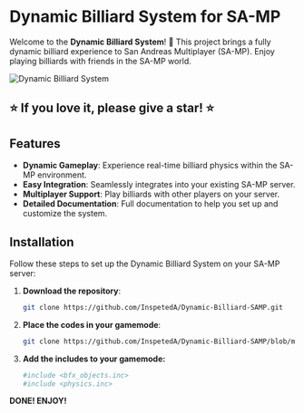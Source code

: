 # Dynamic Billiard System for SA-MP

Welcome to the **Dynamic Billiard System**! 🎱 This project brings a fully dynamic billiard experience to San Andreas Multiplayer (SA-MP). Enjoy playing billiards with friends in the SA-MP world.

![Dynamic Billiard System](https://github.com/InspetedA/Dynamic-Billiard-SAMP/assets/93466407/1b4583bd-e11a-4393-ba9f-5be469c47688)

## ⭐ If you love it, please give a star! ⭐

## Features
- **Dynamic Gameplay**: Experience real-time billiard physics within the SA-MP environment.
- **Easy Integration**: Seamlessly integrates into your existing SA-MP server.
- **Multiplayer Support**: Play billiards with other players on your server.
- **Detailed Documentation**: Full documentation to help you set up and customize the system.

## Installation

Follow these steps to set up the Dynamic Billiard System on your SA-MP server:

1. **Download the repository**:
   ```bash
   git clone https://github.com/InspetedA/Dynamic-Billiard-SAMP.git
   ```
  2. **Place the codes in your gamemode**:
     ```bash
     git clone https://github.com/InspetedA/Dynamic-Billiard-SAMP/blob/main/DynamicBilliard.pwn
     ```
  3. **Add the includes to your gamemode:**
     ```bash
     #include <bfx_objects.inc>
     #include <physics.inc>
     ```



  **DONE! ENJOY!**


